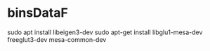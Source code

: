 # binsDataF


sudo apt install libeigen3-dev
sudo apt-get install libglu1-mesa-dev freeglut3-dev mesa-common-dev
